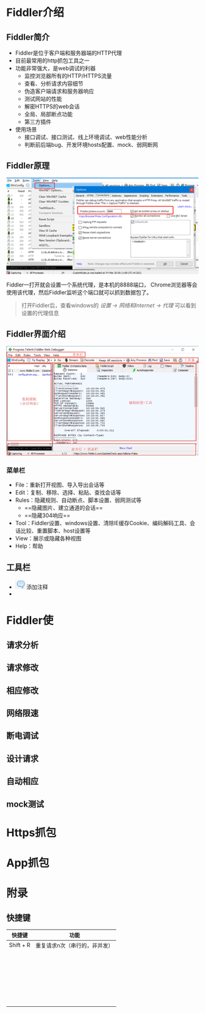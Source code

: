 # Fiddler介绍

## Fiddler简介

- Fiddler是位于客户端和服务器端的HTTP代理
- 目前最常用的http抓包工具之一
- 功能非常强大，是web调试的利器
  - 监控浏览器所有的HTTP/HTTPS流量
  - 查看、分析请求内容细节
  - 伪造客户端请求和服务器响应
  - 测试网站的性能
  - 解密HTTPS的web会话
  - 全局、局部断点功能
  - 第三方插件
- 使用场景
  - 接口调试、接口测试、线上环境调试、web性能分析
  - 判断前后端bug、开发环境hosts配置、mock、弱网断网

## Fiddler原理

![image-20210326002135375](assets/image-20210326002135375.png)

Fiddler一打开就会设置一个系统代理，是本机的8888端口， Chrome浏览器等会使用该代理，然后Fiddler监听这个端口就可以抓到数据包了。

> 打开Fiddler后，查看windows的 *设置 -> 网络和Internet -> 代理*  可以看到设置的代理信息

##  Fiddler界面介绍

![image-20210326010118621](assets/image-20210326010118621.png)

### 菜单栏

- File：重新打开视图、导入导出会话等
- Edit：复制、移除、选择、粘贴、查找会话等
- Rules：隐藏规则、自动断点、脚本设置、弱网测试等
  - ==隐藏图片、建立通道的会话==
  - ==隐藏304响应==
- Tool：Fiddler设置、windows设置、清除IE缓存Cookie、编码解码工具、会话比较、重置脚本、host设置等
- View：展示或隐藏各种视图
- Help：帮助

## 工具栏

- <img src='assets/image-20210326011842556.png'/>添加注释
- 

# Fiddler使

## 请求分析

## 请求修改

## 相应修改

## 网络限速

## 断电调试

## 设计请求

## 自动相应

## mock测试

# Https抓包

# App抓包

# 附录

## 快捷键

| 快捷键    | 功能                          |
| --------- | ----------------------------- |
| Shift + R | 重复请求n次（串行的，非并发） |
|           |                               |
|           |                               |
|           |                               |
|           |                               |
|           |                               |
|           |                               |
|           |                               |
|           |                               |
|           |                               |
|           |                               |
|           |                               |
|           |                               |
|           |                               |
|           |                               |
|           |                               |
|           |                               |
|           |                               |
|           |                               |
|           |                               |
|           |                               |
|           |                               |
|           |                               |
|           |                               |
|           |                               |
|           |                               |
|           |                               |
|           |                               |
|           |                               |


